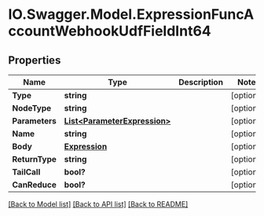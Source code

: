 # IO.Swagger.Model.ExpressionFuncAccountWebhookUdfFieldInt64
## Properties

Name | Type | Description | Notes
------------ | ------------- | ------------- | -------------
**Type** | **string** |  | [optional] 
**NodeType** | **string** |  | [optional] 
**Parameters** | [**List&lt;ParameterExpression&gt;**](ParameterExpression.md) |  | [optional] 
**Name** | **string** |  | [optional] 
**Body** | [**Expression**](Expression.md) |  | [optional] 
**ReturnType** | **string** |  | [optional] 
**TailCall** | **bool?** |  | [optional] 
**CanReduce** | **bool?** |  | [optional] 

[[Back to Model list]](../README.md#documentation-for-models) [[Back to API list]](../README.md#documentation-for-api-endpoints) [[Back to README]](../README.md)

